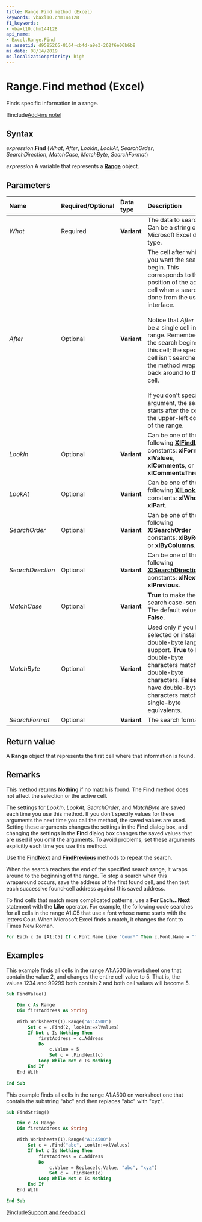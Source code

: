 ```yaml
---
title: Range.Find method (Excel)
keywords: vbaxl10.chm144128
f1_keywords:
- vbaxl10.chm144128
api_name:
- Excel.Range.Find
ms.assetid: d9585265-8164-cb4d-a9e3-262f6e06b6b8
ms.date: 08/14/2019
ms.localizationpriority: high
---
```



# Range.Find method (Excel)

Finds specific information in a range.

[!include[Add-ins note](~/includes/addinsnote.md)]

## Syntax

_expression_.**Find** (_What_, _After_, _LookIn_, _LookAt_, _SearchOrder_, _SearchDirection_, _MatchCase_, _MatchByte_, _SearchFormat_)

_expression_ A variable that represents a **[Range](excel.range(object).md)** object.

## Parameters

|Name|Required/Optional|Data type|Description|
|:-----|:-----|:-----|:-----|
| _What_|Required| **Variant**|The data to search for. Can be a string or any Microsoft Excel data type.|
| _After_|Optional| **Variant**|The cell after which you want the search to begin. This corresponds to the position of the active cell when a search is done from the user interface.<br/><br/>Notice that _After_ must be a single cell in the range. Remember that the search begins after this cell; the specified cell isn't searched until the method wraps back around to this cell.<br/><br/>If you don't specify this argument, the search starts after the cell in the upper-left corner of the range.|
| _LookIn_|Optional| **Variant**|Can be one of the following **[XlFindLookIn](excel.xlfindlookin.md)** constants: **xlFormulas**, **xlValues**, **xlComments**, or **xlCommentsThreaded**.|
| _LookAt_|Optional| **Variant**|Can be one of the following **[XlLookAt](excel.xllookat.md)** constants: **xlWhole** or **xlPart**.|
| _SearchOrder_|Optional| **Variant**|Can be one of the following **[XlSearchOrder](excel.xlsearchorder.md)** constants: **xlByRows** or **xlByColumns**.|
| _SearchDirection_|Optional| **Variant** |Can be one of the following **[XlSearchDirection](Excel.xlSearchDirection.md)** constants: **xlNext** or **xlPrevious**.|
| _MatchCase_|Optional| **Variant**| **True** to make the search case-sensitive. The default value is **False**.|
| _MatchByte_|Optional| **Variant**|Used only if you have selected or installed double-byte language support. **True** to have double-byte characters match only double-byte characters. **False** to have double-byte characters match their single-byte equivalents.|
| _SearchFormat_|Optional| **Variant**|The search format.|

## Return value

A **Range** object that represents the first cell where that information is found.

## Remarks

This method returns **Nothing** if no match is found. The **Find** method does not affect the selection or the active cell.

The settings for _LookIn_, _LookAt_, _SearchOrder_, and _MatchByte_ are saved each time you use this method. If you don't specify values for these arguments the next time you call the method, the saved values are used. Setting these arguments changes the settings in the **Find** dialog box, and changing the settings in the **Find** dialog box changes the saved values that are used if you omit the arguments. To avoid problems, set these arguments explicitly each time you use this method.

Use the **[FindNext](Excel.Range.FindNext.md)** and **[FindPrevious](Excel.Range.FindPrevious.md)** methods to repeat the search.

When the search reaches the end of the specified search range, it wraps around to the beginning of the range. To stop a search when this wraparound occurs, save the address of the first found cell, and then test each successive found-cell address against this saved address.

To find cells that match more complicated patterns, use a **For Each...Next** statement with the **Like** operator. For example, the following code searches for all cells in the range A1:C5 that use a font whose name starts with the letters Cour. When Microsoft Excel finds a match, it changes the font to Times New Roman.

```vb
For Each c In [A1:C5] If c.Font.Name Like "Cour*" Then c.Font.Name = "Times New Roman" End If Next`

```

## Examples

This example finds all cells in the range A1:A500 in worksheet one that contain the value 2, and changes the entire cell value to 5. That is, the values 1234 and 99299 both contain 2 and both cell values will become 5.

```vb
Sub FindValue()
    
    Dim c As Range
    Dim firstAddress As String

    With Worksheets(1).Range("A1:A500") 
        Set c = .Find(2, lookin:=xlValues) 
        If Not c Is Nothing Then 
            firstAddress = c.Address 
            Do 
                c.Value = 5 
                Set c = .FindNext(c) 
            Loop While Not c Is Nothing
        End If 
    End With
    
End Sub
```

This example finds all cells in the range A1:A500 on worksheet one that contain the substring "abc" and then replaces "abc" with "xyz".

```vb
Sub FindString()

    Dim c As Range
    Dim firstAddress As String

    With Worksheets(1).Range("A1:A500")
        Set c = .Find("abc", LookIn:=xlValues)
        If Not c Is Nothing Then
            firstAddress = c.Address
            Do
                c.Value = Replace(c.Value, "abc", "xyz")
                Set c = .FindNext(c)
            Loop While Not c Is Nothing
        End If
    End With

End Sub
```


<!-- ******Removed this sample by request in this Issue: https://github.com/MicrosoftDocs/VBA-Docs/issues/133******

**Sample code provided by:** Holy Macro! Books, [Holy Macro! It's 2,500 Excel VBA Examples](https://www.mrexcel.com/store/index.php?l=product_detail&p=1).

This example takes a path and name of a workbook and a search term, and searches the specified workbook for the search term. If the search term is found, the address of the result is stored in cell D10 of the current workbook.

```vb
Option Explicit

Sub FindAddress()
    'Defining the variables.
    Dim GCell As Range
    Dim Page$, Txt$, MyPath$, MyWB$, MySheet$
    
    
    'The text for which to search.
    Txt = "Hello"
    'The path to the workbook in which to search.
    MyPath = "C:\Your\File\Path\"
    'The name of the workbook in which to search.
    MyWB = "YourFileName.xls"
    
    'Use the current sheet as the place to store the data for which to search.
    MySheet = ActiveSheet.Name
    
    'If an error occurs, use the error handling routine at the end of this file.
    On Error GoTo ErrorHandler
   
    'Turn off screen updating, and then open the target workbook.
    Application.ScreenUpdating = False
    Workbooks.Open FileName:=MyPath & MyWB
    
    'Search for the specified text
    Set GCell = ActiveSheet.Cells.Find(Txt)
    
    'Record the address of the data, along with the date, in the current workbook.
    With ThisWorkbook.ActiveSheet.Range("D10")
        .Value = "Address of " & Txt & ":"
        .Offset(0, 1).Value = "Date:"
        .Offset(1, 0).Value = GCell.Address
        .Offset(1, 1).Value = Date
        .Columns.AutoFit
        .Offset(1, 1).Columns.AutoFit
    End With
    
    'Close the data workbook, without saving any changes, and turn screen updating back on.
    ActiveWorkbook.Close savechanges:=False
    Application.ScreenUpdating = True
Exit Sub

'Error Handling section.
ErrorHandler:
Select Case Err.Number
        'Common error #1: file path or workbook name is wrong.
        Case 1004
            Range("D10:E11").ClearContents
            Application.ScreenUpdating = True
            MsgBox "The workbook " & MyWB & " could not be found in the path" & vbCrLf & MyPath & "."
        Exit Sub
        
        'Common error #2: the specified text wasn't in the target workbook.
        Case 9, 91
            ThisWorkbook.Sheets(MySheet).Range("D10:E11").ClearContents
            Workbooks(MyWB).Close False
            Application.ScreenUpdating = True
            MsgBox "The value " & Txt & " was not found."
        Exit Sub
        
        'General case: turn screenupdating back on, and exit.
        Case Else
            Application.ScreenUpdating = True
        Exit Sub
End Select

End Sub
```


### About the contributor

Holy Macro! Books publishes entertaining books for people who use Microsoft Office. See the complete catalog at MrExcel.com. -->



[!include[Support and feedback](~/includes/feedback-boilerplate.md)]
